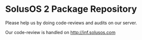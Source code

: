 # SolusOS 2 Package Repository

Please help us by doing code-reviews and audits on our server.

Our code-review is handled on http://inf.solusos.com
